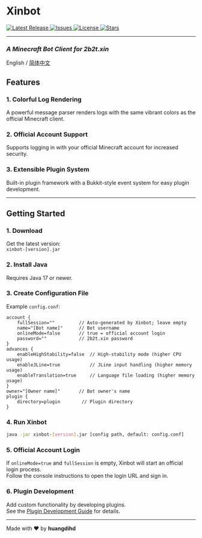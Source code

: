 # **Xinbot**
<!-- Badges -->
<p >
  <a href="https://github.com/huangdihd/xinbot/releases">
    <img src="https://img.shields.io/github/v/release/huangdihd/xinbot?style=for-the-badge&label=Release&color=brightgreen" alt="Latest Release">
  </a>
  <a href="https://github.com/huangdihd/xinbot/issues">
    <img src="https://img.shields.io/github/issues/huangdihd/xinbot?style=for-the-badge&label=Issues&color=yellow" alt="Issues">
  </a>
  <a href="https://github.com/huangdihd/xinbot/blob/master/LICENSE">
    <img src="https://img.shields.io/github/license/huangdihd/xinbot?style=for-the-badge&label=License&color=blue" alt="License">
  </a>
  <a href="https://github.com/huangdihd/xinbot/stargazers">
    <img src="https://img.shields.io/github/stars/huangdihd/xinbot?style=for-the-badge&label=Stars&color=ff69b4" alt="Stars">
  </a>
</p>

---
### *A Minecraft Bot Client for 2b2t.xin*

English / [简体中文](README_CN.md)

## **Features**

### 1. **Colorful Log Rendering**
A powerful message parser renders logs with the same vibrant colors as the official Minecraft client.

### 2. **Official Account Support**
Supports logging in with your official Minecraft account for increased security.

### 3. **Extensible Plugin System**
Built-in plugin framework with a Bukkit-style event system for easy plugin development.

---

## **Getting Started**

### 1. **Download**
Get the latest version:  
`xinbot-[version].jar`

### 2. **Install Java**
Requires Java 17 or newer.

### 3. **Create Configuration File**
Example `config.conf`:
```hocon
account {
    fullSession=""         // Auto-generated by Xinbot; leave empty
    name="[Bot name]"      // Bot username
    onlineMode=false       // true = official account login
    password=""            // 2b2t.xin password
}
advances {
    enableHighStability=false  // High-stability mode (higher CPU usage)
    enableJLine=true           // JLine input handling (higher memory usage)
    enableTranslation=true     // Language file loading (higher memory usage)
}
owner="[Owner name]"       // Bot owner's name
plugin {
    directory=plugin        // Plugin directory
}
```

### 4. **Run Xinbot**

```bash
java -jar xinbot-[version].jar [config path, default: config.conf]
```

### 5. **Official Account Login**

If `onlineMode=true` and `fullSession` is empty, Xinbot will start an official login process.  
Follow the console instructions to open the login URL and sign in.

### 6. **Plugin Development**

Add custom functionality by developing plugins.  
See the [Plugin Development Guide](PDG.md) for details.

* * *

<p> Made with ❤️ by <b>huangdihd</b> </p>